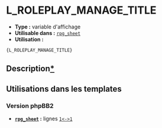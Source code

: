 # L_ROLEPLAY_MANAGE_TITLE
* __Type :__ variable d'affichage
* __Utilisable dans :__ [`rpg_sheet`](../tpl/rpg_sheet.md#readme)
* __Utilisation :__

```html
{L_ROLEPLAY_MANAGE_TITLE}
```

## Description[*](https://fa-tvars.appspot.com/var/L_ROLEPLAY_MANAGE_TITLE)
## Utilisations dans les templates

### Version phpBB2
* __[`rpg_sheet`](../tpl/rpg_sheet.md#readme) :__ lignes [`1`](../src/subsilver/rpg_sheet.tpl#L1)[`<->`](../src/subsilver/rpg_sheet.tpl#L1-L1)[`1`](../src/subsilver/rpg_sheet.tpl#L1)

